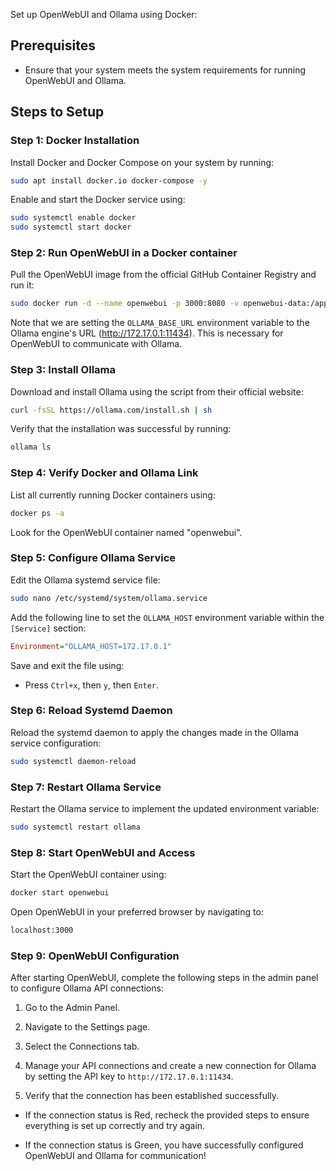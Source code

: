Set up OpenWebUI and Ollama using Docker:

## Prerequisites

*   Ensure that your system meets the system requirements for running OpenWebUI and Ollama.
    

## Steps to Setup

### Step 1: Docker Installation

Install Docker and Docker Compose on your system by running:

```bash
sudo apt install docker.io docker-compose -y
```

Enable and start the Docker service using:

```bash
sudo systemctl enable docker
sudo systemctl start docker
```

### Step 2: Run OpenWebUI in a Docker container

Pull the OpenWebUI image from the official GitHub Container Registry and run it:

```bash
sudo docker run -d --name openwebui -p 3000:8080 -v openwebui-data:/app/backend/data -e OLLAMA_BASE_URL=http://172.17.0.1:11434 --add-host=host.docker.internal:host-gateway --restart unless-stopped ghcr.io/open-web
```

Note that we are setting the `OLLAMA_BASE_URL` environment variable to the Ollama engine's URL (http://172.17.0.1:11434). This is necessary for OpenWebUI to communicate with Ollama.

### Step 3: Install Ollama

Download and install Ollama using the script from their official website:

```bash
curl -fsSL https://ollama.com/install.sh | sh
```

Verify that the installation was successful by running:

```bash
ollama ls
```

### Step 4: Verify Docker and Ollama Link

List all currently running Docker containers using:

```bash
docker ps -a
```

Look for the OpenWebUI container named "openwebui".

### Step 5: Configure Ollama Service

Edit the Ollama systemd service file:

```bash
sudo nano /etc/systemd/system/ollama.service
```

Add the following line to set the `OLLAMA_HOST` environment variable within the `[Service]` section:

```ini
Environment="OLLAMA_HOST=172.17.0.1"
```

Save and exit the file using:

*   Press `Ctrl+x`, then `y`, then `Enter`.
    

### Step 6: Reload Systemd Daemon

Reload the systemd daemon to apply the changes made in the Ollama service configuration:

```bash
sudo systemctl daemon-reload
```

### Step 7: Restart Ollama Service

Restart the Ollama service to implement the updated environment variable:

```bash
sudo systemctl restart ollama
```

### Step 8: Start OpenWebUI and Access

Start the OpenWebUI container using:

```bash
docker start openwebui
```

Open OpenWebUI in your preferred browser by navigating to:

```bash
localhost:3000
```

### Step 9: OpenWebUI Configuration

After starting OpenWebUI, complete the following steps in the admin panel to configure Ollama API connections:

1.  Go to the Admin Panel.
    
2.  Navigate to the Settings page.
    
3.  Select the Connections tab.
    
4.  Manage your API connections and create a new connection for Ollama by setting the API key to `http://172.17.0.1:11434`.
    
5.  Verify that the connection has been established successfully.
    

*   If the connection status is Red, recheck the provided steps to ensure everything is set up correctly and try again.
    
*   If the connection status is Green, you have successfully configured OpenWebUI and Ollama for communication!